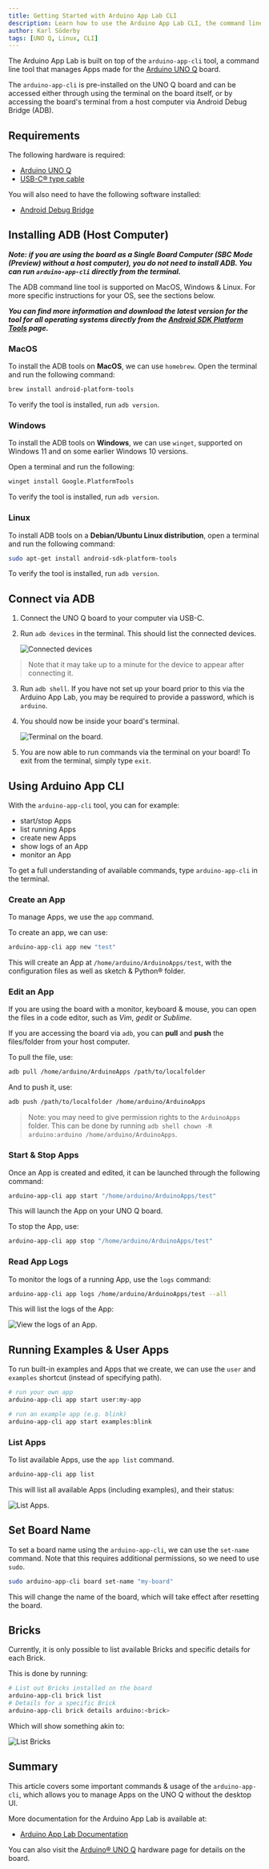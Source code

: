 ```yaml
---
title: Getting Started with Arduino App Lab CLI
description: Learn how to use the Arduino App Lab CLI, the command line interface for launching apps on the UNO Q board.
author: Karl Söderby
tags: [UNO Q, Linux, CLI]
---
```


The Arduino App Lab is built on top of the `arduino-app-cli` tool, a command line tool that manages Apps made for the [Arduino UNO Q](https://store.arduino.cc/products/uno-q) board.

The `arduino-app-cli` is pre-installed on the UNO Q board and can be accessed either through using the terminal on the board itself, or by accessing the board's terminal from a host computer via Android Debug Bridge (ADB).

## Requirements

The following hardware is required:
- [Arduino UNO Q](https://store.arduino.cc/products/uno-q)
- [USB-C® type cable](https://store.arduino.cc/products/usb-cable2in1-type-c)

You will also need to have the following software installed:
- [Android Debug Bridge](https://developer.android.com/tools/releases/platform-tools)

## Installing ADB (Host Computer)

***Note: if you are using the board as a Single Board Computer (SBC Mode (Preview) without a host computer), you do not need to install ADB. You can run `arduino-app-cli` directly from the terminal.***

The ADB command line tool is supported on MacOS, Windows & Linux. For more specific instructions for your OS, see the sections below. 

***You can find more information and download the latest version for the tool for all operating systems directly from the [Android SDK Platform Tools](https://developer.android.com/tools/releases/platform-tools#downloads) page.***

### MacOS

To install the ADB tools on **MacOS**, we can use `homebrew`. Open the terminal and run the following command:

```sh
brew install android-platform-tools
```

To verify the tool is installed, run `adb version`.

### Windows

To install the ADB tools on **Windows**, we can use `winget`, supported on Windows 11 and on some earlier Windows 10 versions. 

Open a terminal and run the following:

```sh
winget install Google.PlatformTools
```

To verify the tool is installed, run `adb version`.

### Linux

To install ADB tools on a **Debian/Ubuntu Linux distribution**, open a terminal and run the following command:

```sh
sudo apt-get install android-sdk-platform-tools
```

To verify the tool is installed, run `adb version`.

## Connect via ADB

1. Connect the UNO Q board to your computer via USB-C.
2. Run `adb devices` in the terminal. This should list the connected devices.

    ![Connected devices](assets/connected-devices.png)

>Note that it may take up to a minute for the device to appear after connecting it.

3. Run `adb shell`. If you have not set up your board prior to this via the Arduino App Lab, you may be required to provide a password, which is `arduino`.
4. You should now be inside your board's terminal.

    ![Terminal on the board.](assets/board-terminal.png)

5. You are now able to run commands via the terminal on your board! To exit from the terminal, simply type `exit`.

## Using Arduino App CLI

With the `arduino-app-cli` tool, you can for example:
- start/stop Apps
- list running Apps
- create new Apps
- show logs of an App
- monitor an App

To get a full understanding of available commands, type `arduino-app-cli` in the terminal.

### Create an App

To manage Apps, we use the `app` command. 

To create an app, we can use:

```sh
arduino-app-cli app new "test"
```

This will create an App at `/home/arduino/ArduinoApps/test`, with the configuration files as well as sketch & Python® folder.

### Edit an App

If you are using the board with a monitor, keyboard & mouse, you can open the files in a code editor, such as *Vim*, *gedit* or *Sublime*. 

If you are accessing the board via `adb`, you can **pull** and **push** the files/folder from your host computer.

To pull the file, use:

```sh
adb pull /home/arduino/ArduinoApps /path/to/localfolder
```

And to push it, use: 

```sh
adb push /path/to/localfolder /home/arduino/ArduinoApps
```

>Note: you may need to give permission rights to the `ArduinoApps` folder. This can be done by running `adb shell chown -R arduino:arduino /home/arduino/ArduinoApps`.

### Start & Stop Apps

Once an App is created and edited, it can be launched through the following command:

```sh
arduino-app-cli app start "/home/arduino/ArduinoApps/test"
```

This will launch the App on your UNO Q board.

To stop the App, use:

```sh
arduino-app-cli app stop "/home/arduino/ArduinoApps/test"
```

### Read App Logs

To monitor the logs of a running App, use the `logs` command:

```sh
arduino-app-cli app logs /home/arduino/ArduinoApps/test --all
```

This will list the logs of the App:

![View the logs of an App.](assets/app-logs.png)


## Running Examples & User Apps

To run built-in examples and Apps that we create, we can use the `user` and `examples` shortcut (instead of specifying path).

```sh
# run your own app
arduino-app-cli app start user:my-app 

# run an example app (e.g. blink)
arduino-app-cli app start examples:blink
```

### List Apps

To list available Apps, use the `app list` command.

```sh
arduino-app-cli app list
```

This will list all available Apps (including examples), and their status:

![List Apps.](assets/list-apps.png)

## Set Board Name

To set a board name using the `arduino-app-cli`, we can use the `set-name` command. Note that this requires additional permissions, so we need to use `sudo`.

```sh
sudo arduino-app-cli board set-name "my-board"
```

This will change the name of the board, which will take effect after resetting the board.

## Bricks

Currently, it is only possible to list available Bricks and specific details for each Brick.

This is done by running:

```sh
# List out Bricks installed on the board
arduino-app-cli brick list
# Details for a specific Brick
arduino-app-cli brick details arduino:<brick>
```

Which will show something akin to:

![List Bricks](assets/list-bricks.png)

## Summary

This article covers some important commands & usage of the `arduino-app-cli`, which allows you to manage Apps on the UNO Q without the desktop UI.

More documentation for the Arduino App Lab is available at:
- [Arduino App Lab Documentation](https://docs.arduino.cc/software/app-lab/)

You can also visit the [Arduino® UNO Q](/hardware/uno-q) hardware page for details on the board. 